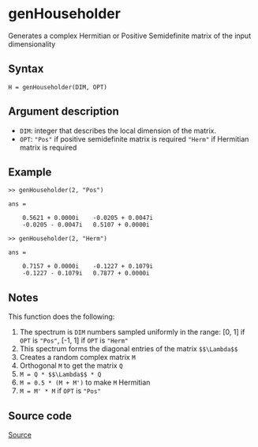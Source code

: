 # genHouseholder
Generates a complex Hermitian or Positive Semidefinite matrix of the input dimensionality

## Syntax
``H = genHouseholder(DIM, OPT)``

## Argument description
- ``DIM``: integer that describes the local dimension of the matrix.
- ``OPT``: ``"Pos"`` if positive semidefinite matrix is required
       ``"Herm"`` if Hermitian matrix is required

## Example
    >> genHouseholder(2, "Pos")

    ans = 

        0.5621 + 0.0000i    -0.0205 + 0.0047i
        -0.0205 - 0.0047i   0.5107 + 0.0000i

    >> genHouseholder(2, "Herm")

    ans = 

        0.7157 + 0.0000i    -0.1227 + 0.1079i
        -0.1227 - 0.1079i   0.7877 + 0.0000i

## Notes
This function does the following:
1. The spectrum is ``DIM`` numbers sampled uniformly in the range: [0, 1] if ``OPT`` is ``"Pos"``, [-1, 1] if ``OPT`` is ``"Herm"``
2. This spectrum forms the diagonal entries of the matrix ``$$\Lambda$$``
3. Creates a random complex matrix ``M``
4. Orthogonal ``M`` to get the matrix ``Q``
5. ``M = Q * $$\Lambda$$ * Q``
6. ``M = 0.5 * (M + M')`` to make ``M`` Hermitian
7. ``M = M' * M`` if ``OPT`` is ``"Pos"``

## Source code
[Source](https://github.com/ankith-mohan/SEP/blob/main/helpers/genHouseholder.m)